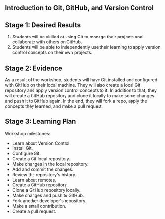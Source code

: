## Introduction to Git, GitHub, and Version Control

## Stage 1: Desired Results

1. Students will be skilled at using Git to manage their projects and collaborate with others on GitHub.
2. Students will be able to independently use their learning to apply version control concepts on their own projects.

## Stage 2: Evidence

As a result of the workshop, students will have Git installed and configured with GitHub on their local machine. They will also create a local Git repository and apply version control concepts to it. In addition to that, they will create a GitHub repository and clone it locally to make some changes and push it to GitHub again. In the end, they will fork a repo, apply the concepts they learned, and make a pull request.

## Stage 3: Learning Plan

Workshop milestones:
- Learn about Version Control.
- Install Git.
- Configure Git.
- Create a Git local repository.
- Make changes in the local repository.
- Add and commit the changes.
- Review the repository's history.
- Learn about remotes.
- Create a GitHub repository.
- Clone a GitHub repository locally.
- Make changes and push to GitHub.
- Fork another developer's repository.
- Make a small contribution.
- Create a pull request.
